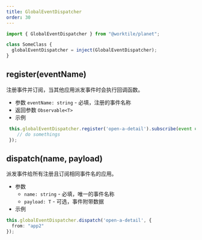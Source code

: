 ```yaml
---
title: GlobalEventDispatcher
order: 30
---
```


```ts
import { GlobalEventDispatcher } from "@worktile/planet";

class SomeClass {
  globalEventDispatcher = inject(GlobalEventDispatcher);
}
```

## register(eventName)
注册事件并订阅，当其他应用派发事件时会执行回调函数。
- 参数 `eventName: string` - 必填，注册的事件名称
- 返回参数 `Observable<T>`
- 示例

```ts
 this.globalEventDispatcher.register('open-a-detail').subscribe(event => {
    // do somethings
 });
```

## dispatch(name, payload)
派发事件给所有注册且订阅相同事件名的应用。
- 参数
  - `name: string` - 必填，唯一的事件名称
  - `payload: T` - 可选，事件附带数据
- 示例

```ts
this.globalEventDispatcher.dispatch('open-a-detail', {
  from: "app2"
});
```
